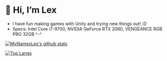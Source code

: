 # 👋 Hi, I’m Lex


- I have fun making games with Unity and trying new things out! :D
- Specs: Intel Core i7-9700, NVIDIA GeForce RTX 2060, VENGEANCE RGB PRO 32GB ^-^

[![MyNamesLex's github stats](https://github-readme-stats.vercel.app/api?username=mynameslex&count_private=true&show_icons=true&theme=radical&hide_rank=false)](https://github.com/anuraghazra/github-readme-stats)

[![Top Langs](https://github-readme-stats.vercel.app/api/top-langs/?username=mynameslex&layout=compact)](https://github.com/anuraghazra/github-readme-stats)

